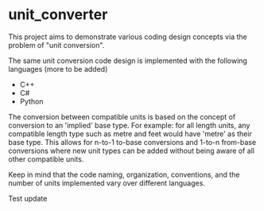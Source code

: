 # unit_converter
This project aims to demonstrate various coding design concepts via the problem of "unit conversion".

The same unit conversion code design is implemented with the following languages (more to be added) 
- C++
- C#
- Python

The conversion between compatible units is based on the concept of conversion to an 'implied' base type.
For example: for all length units, any compatible length type such as metre and feet would have 'metre'
as their base type. This allows for n-to-1 to-base conversions and 1-to-n from-base conversions where new
unit types can be added without being aware of all other compatible units.

Keep in mind that the code naming, organization, conventions, and the number of units implemented vary over different
languages.

Test update
